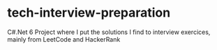 # tech-interview-preparation
C#.Net 6 Project where I put the solutions I find to interview exercices, mainly from LeetCode and HackerRank
